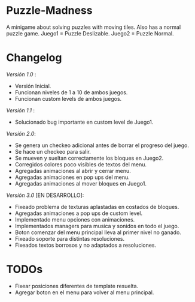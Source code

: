 # Puzzle-Madness
A minigame about solving puzzles with moving tiles. Also has a normal puzzle game. Juego1 = Puzzle Deslizable. Juego2 = Puzzle Normal.

# Changelog
*Versión 1.0* : 
- Versión Inicial. 
- Funcionan niveles de 1 a 10 de ambos juegos.
- Funcionan custom levels de ambos juegos.

*Versión 1.1* : 
- Solucionado bug importante en custom level de Juego1.

*Versión 2.0*: 
- Se genera un checkeo adicional antes de borrar el progreso del juego.
- Se hace un checkeo para salir.
- Se mueven y sueltan correctamente los bloques en Juego2.
- Corregidos colores poco visibles de textos del menu.
- Agregadas animaciones al abrir y cerrar menu.
- Agregadas animaciones en pop ups del menu.
- Agregadas animaciones al mover bloques en Juego1.

*Versión 3.0* [EN DESARROLLO]: 
- Fixeado problema de texturas aplastadas en costados de bloques.
- Agregadas animaciones a pop ups de custom level.
- Implementado menu opciones con animaciones.
- Implementados managers para musica y sonidos en todo el juego.
- Boton comenzar del menu principal lleva al primer nivel no ganado.
- Fixeado soporte para distintas resoluciones.
- Fixeados textos borrosos y no adaptados a resoluciones.

# TODOs
- Fixear posiciones diferentes de template resuelta.
- Agregar boton en el menu para volver al menu principal.